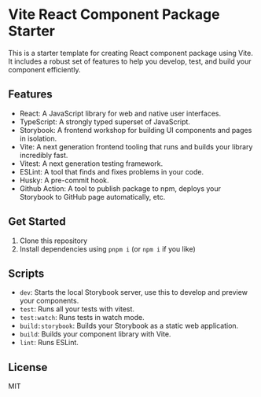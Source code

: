# Vite React Component Package Starter

This is a starter template for creating React component package using Vite. It includes a robust set of features to help you develop, test, and build your component efficiently.

## Features

- React: A JavaScript library for web and native user interfaces.
- TypeScript: A strongly typed superset of JavaScript.
- Storybook: A frontend workshop for building UI components and pages in isolation.
- Vite: A next generation frontend tooling that runs and builds your library incredibly fast.
- Vitest: A next generation testing framework.
- ESLint: A tool that finds and fixes problems in your code.
- Husky: A pre-commit hook.
- Github Action: A tool to publish package to npm, deploys your Storybook to GitHub page automatically, etc.

## Get Started

1. Clone this repository
2. Install dependencies using `pnpm i` (or `npm i` if you like)

## Scripts

- `dev`: Starts the local Storybook server, use this to develop and preview your components.
- `test`: Runs all your tests with vitest.
- `test:watch`: Runs tests in watch mode.
- `build:storybook`: Builds your Storybook as a static web application.
- `build`: Builds your component library with Vite.
- `lint`: Runs ESLint.

## License

MIT
